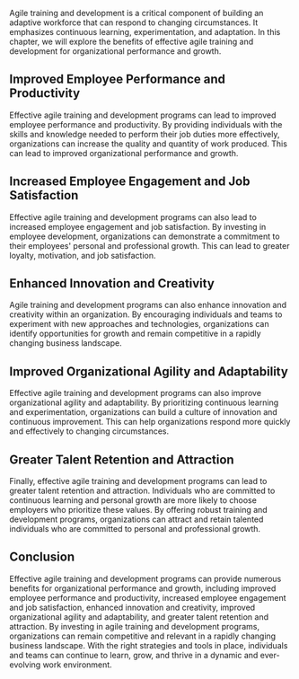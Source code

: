 
Agile training and development is a critical component of building an adaptive workforce that can respond to changing circumstances. It emphasizes continuous learning, experimentation, and adaptation. In this chapter, we will explore the benefits of effective agile training and development for organizational performance and growth.

Improved Employee Performance and Productivity
----------------------------------------------

Effective agile training and development programs can lead to improved employee performance and productivity. By providing individuals with the skills and knowledge needed to perform their job duties more effectively, organizations can increase the quality and quantity of work produced. This can lead to improved organizational performance and growth.

Increased Employee Engagement and Job Satisfaction
--------------------------------------------------

Effective agile training and development programs can also lead to increased employee engagement and job satisfaction. By investing in employee development, organizations can demonstrate a commitment to their employees' personal and professional growth. This can lead to greater loyalty, motivation, and job satisfaction.

Enhanced Innovation and Creativity
----------------------------------

Agile training and development programs can also enhance innovation and creativity within an organization. By encouraging individuals and teams to experiment with new approaches and technologies, organizations can identify opportunities for growth and remain competitive in a rapidly changing business landscape.

Improved Organizational Agility and Adaptability
------------------------------------------------

Effective agile training and development programs can also improve organizational agility and adaptability. By prioritizing continuous learning and experimentation, organizations can build a culture of innovation and continuous improvement. This can help organizations respond more quickly and effectively to changing circumstances.

Greater Talent Retention and Attraction
---------------------------------------

Finally, effective agile training and development programs can lead to greater talent retention and attraction. Individuals who are committed to continuous learning and personal growth are more likely to choose employers who prioritize these values. By offering robust training and development programs, organizations can attract and retain talented individuals who are committed to personal and professional growth.

Conclusion
----------

Effective agile training and development programs can provide numerous benefits for organizational performance and growth, including improved employee performance and productivity, increased employee engagement and job satisfaction, enhanced innovation and creativity, improved organizational agility and adaptability, and greater talent retention and attraction. By investing in agile training and development programs, organizations can remain competitive and relevant in a rapidly changing business landscape. With the right strategies and tools in place, individuals and teams can continue to learn, grow, and thrive in a dynamic and ever-evolving work environment.
